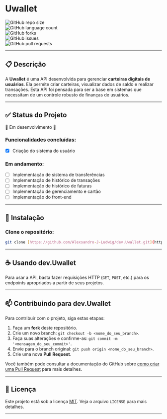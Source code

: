 # Uwallet  
![GitHub repo size](https://img.shields.io/github/repo-size/Alexsandro-J-Ludwig/dev.Uwallet?style=for-the-badge)  
![GitHub language count](https://img.shields.io/github/languages/count/Alexsandro-J-Ludwig/dev.Uwallet?style=for-the-badge)  
![GitHub forks](https://img.shields.io/github/forks/Alexsandro-J-Ludwig/dev.Uwallet?style=for-the-badge)  
![GitHub issues](https://img.shields.io/github/issues/Alexsandro-J-Ludwig/dev.Uwallet?style=for-the-badge)  
![GitHub pull requests](https://img.shields.io/github/issues-pr/Alexsandro-J-Ludwig/dev.Uwallet?style=for-the-badge)

---

## 📋 Descrição

A **Uwallet** é uma API desenvolvida para gerenciar **carteiras digitais de usuários**. Ela permite criar carteiras, visualizar dados de saldo e realizar transações. Esta API foi pensada para ser a base em sistemas que necessitam de um controle robusto de finanças de usuários.

---

## ✅ Status do Projeto

🚧 Em desenvolvimento 🚧

### Funcionalidades concluídas:
- [x] Criação do sistema do usuário

### Em andamento:
- [ ] Implementação de sistema de transferências  
- [ ] Implementação de histórico de transações
- [ ] Implementação de histórico de faturas
- [ ] Implementação de gerenciamento e cartão
- [ ] Implementação do front-end

---

## 🚀 Instalação

### Clone o repositório:
```bash
git clone [https://github.com/Alexsandro-J-Ludwig/dev.Uwallet.git](https://github.com/Alexsandro-J-Ludwig/dev.Uwallet.git)
```

---

## ☕ Usando dev.Uwallet

Para usar a API, basta fazer requisições HTTP (`GET`, `POST`, etc.) para os endpoints apropriados a partir de seus projetos.

---

## 📫 Contribuindo para dev.Uwallet

Para contribuir com o projeto, siga estas etapas:

1.  Faça um **fork** deste repositório.
2.  Crie um novo branch: `git checkout -b <nome_do_seu_branch>`.
3.  Faça suas alterações e confirme-as: `git commit -m '<mensagem_do_seu_commit>'`.
4.  Envie para o branch original: `git push origin <nome_do_seu_branch>`.
5.  Crie uma nova **Pull Request**.

Você também pode consultar a documentação do GitHub sobre [como criar uma Pull Request](https://help.github.com/pt/github/collaborating-with-issues-and-pull-requests/creating-a-pull-request) para mais detalhes.

---

## 📝 Licença

Este projeto está sob a licença [MIT](https://github.com/Alexsandro-J-Ludwig/dev.Uwallet/blob/main/LICENSE). Veja o arquivo `LICENSE` para mais detalhes.

---
